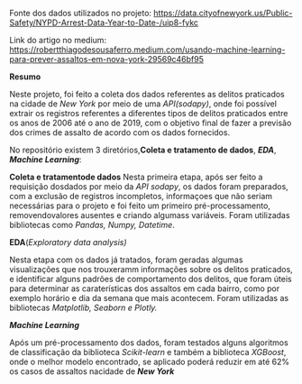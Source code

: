 Fonte dos dados utilizados no projeto: https://data.cityofnewyork.us/Public-Safety/NYPD-Arrest-Data-Year-to-Date-/uip8-fykc

Link do artigo no medium: https://robertthiagodesousaferro.medium.com/usando-machine-learning-para-prever-assaltos-em-nova-york-29569c46bf95

**Resumo**

Neste projeto, foi feito a coleta dos dados referentes as delitos praticados na cidade de *New York* por meio de uma  *API(sodapy)*, onde foi possível extrair os registros referentes a diferentes tipos de delitos praticados entre os anos de 2006 até o ano de 2019, com o objetivo final de fazer a previsão dos crimes de assalto de acordo com os dados fornecidos. 

No repositório existem 3 diretórios,**Coleta e tratamento de dados**, ***EDA***, ***Machine Learning***:

**Coleta e tratamentode dados**
Nesta primeira etapa, após ser feito a requisição dosdados por meio da *API sodapy*, os dados foram preparados, com a exclusão de registros incompletos, informaçoes que não seriam necessárias para o projeto e foi feito um primeiro pré-processamento, removendovalores ausentes e criando algumass variáveis.
Foram utilizadas bibliotecas como *Pandas, Numpy, Datetime*.

**EDA**(*Exploratory data analysis)*

Nesta etapa com os dados já tratados, foram geradas algumas visualizações que nos trouxeramm informações sobre os delitos praticados, e identificar alguns padrões de comportamento dos delitos, que foram úteis para determinar as caraterísticas dos assaltos em cada bairro, como por exemplo horário e dia da semana que mais acontecem.
Foram utilizadas as bibliotecas *Matplotlib, Seaborn e Plotly.*

***Machine Learning***

Após um pré-processamento dos dados, foram testados alguns algoritmos de classificação da biblioteca *Scikit-learn* e também a biblioteca *XGBoost*, onde o melhor modelo encontrado, se aplicado poderá reduzir em até 62% os casos de assaltos nacidade de ***New York***

